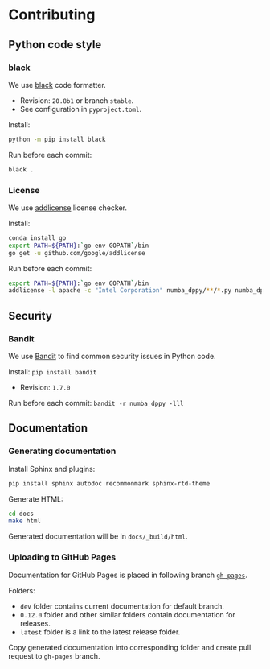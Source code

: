 # Contributing

## Python code style

### black

We use [black](https://black.readthedocs.io/en/stable/) code formatter.

- Revision: `20.8b1` or branch `stable`.
- See configuration in `pyproject.toml`.

Install:
```bash
python -m pip install black
```

Run before each commit:
```bash
black .
```

### License

We use [addlicense](https://github.com/google/addlicense) license checker.

Install:
```bash
conda install go
export PATH=${PATH}:`go env GOPATH`/bin
go get -u github.com/google/addlicense
```

Run before each commit:
```bash
export PATH=${PATH}:`go env GOPATH`/bin
addlicense -l apache -c "Intel Corporation" numba_dppy/**/*.py numba_dppy/*.py setup.py
```

## Security

### Bandit

We use [Bandit](https://github.com/PyCQA/bandit) to find common security issues in Python code.

Install: `pip install bandit`

- Revision: `1.7.0`

Run before each commit: `bandit -r numba_dppy -lll`

## Documentation

### Generating documentation

Install Sphinx and plugins:
```bash
pip install sphinx autodoc recommonmark sphinx-rtd-theme
```

Generate HTML:
```bash
cd docs
make html
```

Generated documentation will be in `docs/_build/html`.

### Uploading to GitHub Pages

Documentation for GitHub Pages is placed in following branch
[`gh-pages`](https://github.com/IntelPython/numba-dppy/tree/gh-pages).

Folders:
- `dev` folder contains current documentation for default branch.
- `0.12.0` folder and other similar folders contain documentation for releases.
- `latest` folder is a link to the latest release folder.

Copy generated documentation into corresponding folder and create pull request
to `gh-pages` branch.
